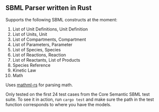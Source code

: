 ## SBML Parser written in Rust

Supports the following SBML constructs at the moment: 
1. List of Unit Definitions, Unit Definition
1. List of Units, Unit
1. List of Compartments, Compartment
1. List of Parameters, Parameter
1. List of Species, Species
1. List of Reactions, Reaction
1. List of Reactants, List of Products
1. Species Reference
1. Kinetic Law
1. Math

Uses [mathml-rs](https://github.com/ballaneypranav/mathml-rs) for parsing math.

Only tested on the first 24 test cases from the Core Semantic SBML test suite.
To see it in action, run `cargo test` and make sure the path in the test function 
corresponds to where you have the models.
